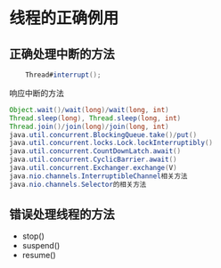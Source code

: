 # 线程的正确例用
## 正确处理中断的方法
```java
    Thread#interrupt();
```
响应中断的方法
```java
Object.wait()/wait(long)/wait(long, int)
Thread.sleep(long), Thread.sleep(long, int)
Thread.join()/join(long)/join(long, int)
java.util.concurrent.BlockingQueue.take()/put()
java.util.concurrent.locks.Lock.lockInterruptibly()
java.util.concurrent.CountDownLatch.await()
java.util.concurrent.CyclicBarrier.await()
java.util.concurrent.Exchanger.exchange(V)
java.nio.channels.InterruptibleChannel相关方法
java.nio.channels.Selector的相关方法
```

## 错误处理线程的方法
* stop()
* suspend()
* resume()